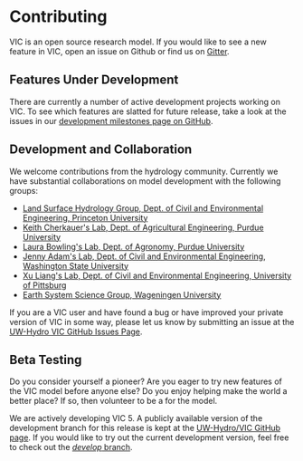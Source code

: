 # Contributing

VIC is an open source research model.  If you would like to see a new feature in VIC, open an issue on Github or find us on [Gitter](https://gitter.im/UW-Hydro/VIC).

## Features Under Development

There are currently a number of active development projects working on VIC. To see which features are slatted for future release, take a look at the issues in our [development milestones page on GitHub](https://github.com/UW-Hydro/VIC/milestones).

## Development and Collaboration

We welcome contributions from the hydrology community. Currently we have substantial collaborations on model development with the following groups:

*   [Land Surface Hydrology Group, Dept. of Civil and Environmental Engineering, Princeton University](http://hydrology.princeton.edu/home.php)
*   [Keith Cherkauer's Lab, Dept. of Agricultural Engineering, Purdue University](https://www.agry.purdue.edu/hydrology/index.asp)
*   [Laura Bowling's Lab, Dept. of Agronomy, Purdue University](https://ag.purdue.edu/agry/directory/Pages/bowling.aspx)
*   [Jenny Adam's Lab, Dept. of Civil and Environmental Engineering, Washington State University](http://hydro.cee.wsu.edu/index.htm)
*   [Xu Liang's Lab, Dept. of Civil and Environmental Engineering, University of Pittsburg](http://www.engineering.pitt.edu/People/Faculty/Civil-Environmental/Primary/Liang,-Xu/)
*   [Earth System Science Group, Wageningen University](http://www.wageningenur.nl/en/expertise-services/Chair-groups/Environmental-Sciences/Earth-System-Science-Group.htm)

If you are a VIC user and have found a bug or have improved your private version of VIC in some way, please let us know by submitting an issue at the [UW-Hydro VIC GitHub Issues Page](https://github.com/UW-Hydro/VIC/issues).

## Beta Testing

Do you consider yourself a pioneer? Are you eager to try new features of the VIC model before anyone else? Do you enjoy helping make the world a better place? If so, then volunteer to be a for the model.

We are actively developing VIC 5. A publicly available version of the development branch for this release is kept at the [UW-Hydro/VIC GitHub page](https://github.com/UW-Hydro/VIC).  If you would like to try out the current development version, feel free to check out the [_develop_ branch](https://github.com/UW-Hydro/VIC/tree/develop).
